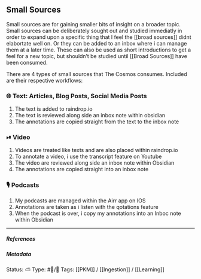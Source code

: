 ## Small Sources 

Small sources are for gaining smaller bits of insight on a broader topic. Small sources can be deliberately sought out and studied immediatly in order to expand upon a specific thing that I feel the  [[broad sources]] didnt elabortate well on. Or they can be added to an inbox where i can manage them at a later time. These can also be used as short introductions to get a feel for a new topic, but shouldn’t be studied until [[Broad Sources]] have been consumed.

There are 4 types of small sources that The Cosmos consumes. Included are their respective workflows:

### 🌐 Text: Articles, Blog Posts, Social Media Posts

1. The text is added to raindrop.io
2. The text is reviewed along side an inbox note within obsidian
3. The annotations are copied straight from the text to the inbox note

### ⏯ Video

1. Videos are treated like texts and are also placed within raindrop.io
2. To annotate a video, i use the transcript feature on Youtube
3. The video are reviewed along side an inbox note within Obsidian
4. The annotations are copied straight into an inbox note

### 🎙 Podcasts

1. My podcasts are managed within the Airr app on IOS
2. Annotations are taken as i listen with the qotations feature
3. When the podcast is over, i copy my annotations into an Inboc note within Obsidian

___

##### References


##### Metadata
Status: ⛅️
Type: #🔵/🔵 
Tags: [[PKM]] / [[Ingestion]] / [[Learning]]
